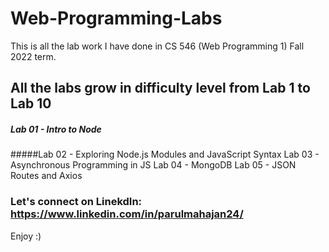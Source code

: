 # Web-Programming-Labs
This is all the lab work I have done in CS 546 (Web Programming 1) Fall 2022 term.

## All the labs grow in difficulty level from Lab 1 to Lab 10

##### Lab 01 - Intro to Node
#####Lab 02 - Exploring Node.js Modules and JavaScript Syntax
Lab 03 - Asynchronous Programming in JS
Lab 04 - MongoDB
Lab 05 - JSON Routes and Axios

### Let's connect on LinekdIn: https://www.linkedin.com/in/parulmahajan24/

Enjoy :)
